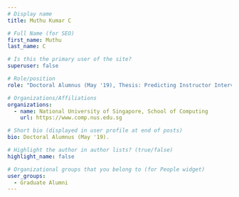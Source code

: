 ```yaml
---
# Display name
title: Muthu Kumar C

# Full Name (for SEO) 
first_name: Muthu
last_name: C

# Is this the primary user of the site?
superuser: false

# Role/position
role: "Doctoral Alumnus (May '19), Thesis: Predicting Instructor Intervention in MOOC forums."

# Organizations/Affiliations
organizations:
  - name: National University of Singapore, School of Computing
    url: https://www.comp.nus.edu.sg

# Short bio (displayed in user profile at end of posts)
bio: Doctoral Alumnus (May '19). 

# Highlight the author in author lists? (true/false)
highlight_name: false

# Organizational groups that you belong to (for People widget)
user_groups:
  - Graduate Alumni
---
```

